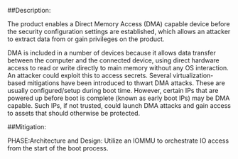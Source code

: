 ##Description:

The product enables a Direct Memory Access (DMA) capable device before the security configuration settings are established, which allows an attacker to extract data from or gain privileges on the product.

DMA is included in a number of devices because it allows data transfer between the computer and the connected device, using direct hardware access to read or write directly to main memory without any OS interaction. An attacker could exploit this to access secrets. Several virtualization-based mitigations have been introduced to thwart DMA attacks. These are usually configured/setup during boot time. However, certain IPs that are powered up before boot is complete (known as early boot IPs) may be DMA capable. Such IPs, if not trusted, could launch DMA attacks and gain access to assets that should otherwise be protected.

##Mitigation:


PHASE:Architecture and Design:
Utilize an IOMMU to orchestrate IO access from the start of the boot process.

